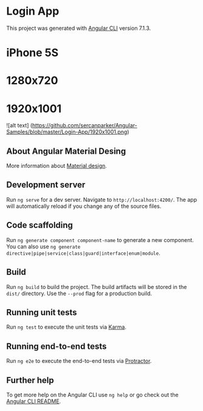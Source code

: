 # Login App

This project was generated with [Angular CLI](https://github.com/angular/angular-cli) version 7.1.3.

# iPhone 5S

# 1280x720

# 1920x1001
![alt text] (https://github.com/sercanparker/Angular-Samples/blob/master/Login-App/1920x1001.png)

## About Angular Material Desing

More information about [Material design](https://material.angular.io/).


## Development server

Run `ng serve` for a dev server. Navigate to `http://localhost:4200/`. The app will automatically reload if you change any of the source files.

## Code scaffolding

Run `ng generate component component-name` to generate a new component. You can also use `ng generate directive|pipe|service|class|guard|interface|enum|module`.

## Build

Run `ng build` to build the project. The build artifacts will be stored in the `dist/` directory. Use the `--prod` flag for a production build.

## Running unit tests

Run `ng test` to execute the unit tests via [Karma](https://karma-runner.github.io).

## Running end-to-end tests

Run `ng e2e` to execute the end-to-end tests via [Protractor](http://www.protractortest.org/).

## Further help

To get more help on the Angular CLI use `ng help` or go check out the [Angular CLI README](https://github.com/angular/angular-cli/blob/master/README.md).


